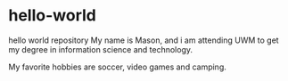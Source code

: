 # hello-world
hello world repository
My name is Mason, and i am attending UWM to get my degree in information science and technology. 

My favorite hobbies are soccer, video games and camping. 
